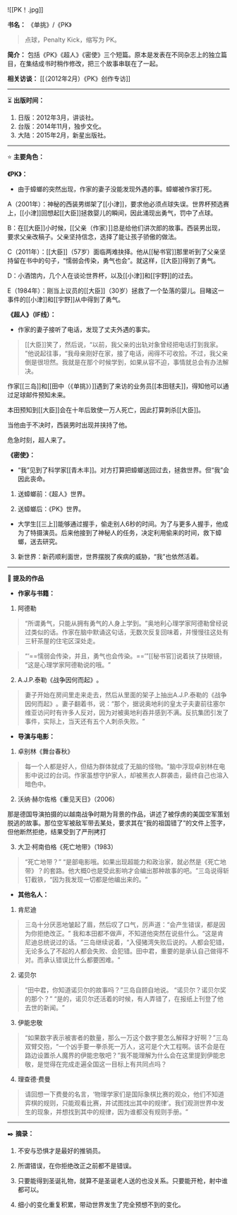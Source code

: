 
![[PK！.jpg]]

**书名：** 《单挑》/《PK》

> 点球，Penalty Kick，缩写为 PK。

**简介：** 包括《PK》《超人》《密使》三个短篇。原本是发表在不同杂志上的独立篇目，在集结成书时稍作修改，把三个故事串联在了一起。

**相关访谈：** [[（2012年2月）《PK》创作专访]]

---

⏳ **出版时间：** 

1. 日版：2012年3月，讲谈社。
2. 台版：2014年11月，独步文化。
3. 大陆：2015年2月，新星出版社。

---

⭐ **主要角色：**

**《PK》：** 

- 由于蟑螂的突然出现，作家的妻子没能发现外遇的事。蟑螂被作家打死。 

A（2001年）：神秘的西装男绑架了[[小津]]，要求他必须点球失误。世界杯预选赛上，[[小津]]回想起[[大臣]]拯救婴儿的瞬间，因此涌现出勇气，罚中了点球。

B：在[[大臣]]小时候，[[父亲（作家）]]总是给他们讲次郎的故事。西装男出现，要求父亲改稿子。父亲坚持信念，选择了能让孩子骄傲的做法。

C（2011年）：[[大臣]]（57岁）面临两难抉择。他从[[秘书官]]那里听到了父亲坚持留在书中的句子，“懦弱会传染，勇气也会”。就这样，[[大臣]]得到了勇气。

D：小酒馆内，几个人在谈论世界杯，以及[[小津]]和[[宇野]]的过去。

E（1984年）：刚当上议员的[[大臣]]（30岁）拯救了一个坠落的婴儿。目睹这一事件的[[小津]]和[[宇野]]从中得到了勇气。

**《超人》（IF线）：** 

- 作家的妻子接听了电话，发现了丈夫外遇的事实。 

> [[大臣]]笑了，然后说，​“以前，我父亲的出轨对象曾经把电话打到我家。​”他说起往事，​“我母亲刚好在家，接了电话，闹得不可收拾。不过，我父亲倒是很坦然。我就是在那个时候学到，如果从容不迫，事情就总会有办法解决。

作家[[三岛]]和[[田中（《单挑》）]]遇到了来访的业务员[[本田毬夫]]，得知他可以通过足球邮件预知未来。

本田预知到[[大臣]]会在十年后致使一万人死亡，因此打算刺杀[[大臣]]。

当他由于不决时，西装男时出现并挟持了他。

危急时刻，超人来了。

**《密使》：** 

 - “我”见到了科学家[[青木丰]]。对方打算把蟑螂送回过去，拯救世界。但“我”会因此丧命。

1. 送蟑螂前：《超人》世界。

2. 送蟑螂后：《PK》世界。

- 大学生[[三上]]能够通过握手，偷走别人6秒的时间。为了与更多人握手，他成为了特摄演员。后来他接到了神秘人的任务，决定利用偷来的时间，救下蟑螂，送去研究。

3. 新世界：新药顺利面世，世界摆脱了疾病的威胁，“我”也依然活着。

---

**📜 提及的作品**

- **作家与书籍：** 

1. 阿德勒

> “所谓勇气，只能从拥有勇气的人身上学到。​”奥地利心理学家阿德勒曾经说过类似的话。作家在脑中默诵这句话，无数次反复回味着，并慢慢往这处有三轩茶屋的住宅区深处走。

> “‘==懦弱会传染，并且，勇气也会传染。==’”[[秘书官]]说着扶了扶眼镜，​“这是心理学家阿德勒说的哦。​”

2. A.J.P.泰勒《战争因何而起》​。

> 妻子开始在房间里走来走去，然后从里面的架子上抽出A.J.P.泰勒的《战争因何而起》​。妻子翻着书，说：​“那个，据说奥地利的皇太子夫妻前往塞尔维亚访问时有许多人反对，因为对被奥地利吞并感到不满。反抗集团引发了事件，实际上，当天还有五个人刺杀失败。​”

- **导演与电影：** 

1. 卓别林《舞台春秋》

> 每一个人都是好人，但结为群体就成了无脑的怪物。​”脑中浮现卓别林在电影中说过的台词。作家虽想守护家人，却被黑衣人群袭击，最终自己也溶入暗色中。

2. 沃纳·赫尔佐格《重见天日》（2006）

那是德国导演拍摄的以越南战争时期为背景的作品，讲述了被俘虏的美国空军策划脱逃的故事。那位空军被敌军带去某处，要求其在“我的祖国错了”的文件上签字，但他断然拒绝，结果受到了严刑拷打

3. 大卫·柯南伯格《死亡地带》（1983）

>  “死亡地带？​”
>  “是部电影哦。如果出现超能力和政治家，就必然是《死亡地带》​？的套路。他大概0也是受此影响才会编出那种故事的吧。​”三岛说得斩钉截铁，​“因为我发现一切都是他编出来的。​”

- **其他名人：**

1. 肯尼迪

> 三岛十分厌恶地皱起了眉，然后叹了口气，厉声道：​“会产生错误，都是因为你拒绝改正。​”
> 我和本田都不做声，不知道他突然在说些什么。​“这是肯尼迪总统说过的话。​”三岛继续说着，​“入侵猪湾失败后说的。人都会犯错，无论多么了不起的人都会失败、会犯错。田中君，重要的是承认自己做得不对。而承认错误比什么都要困难。​”

2. 诺贝尔

> “田中君，你知道诺贝尔的故事吗？​”三岛自顾自地说。
> “诺贝尔？诺贝尔奖的那个？​”
> “是的，诺贝尔还活着的时候，有人弄错了，在报纸上刊登了他去世的新闻。​”

3. 伊能忠敬

> “如果数字表示被害者的数量，那么一万这个数字要怎么解释才好啊？​”三岛双臂交抱，​“一个凶手要一拳杀死一万人，这可是个大工程啊。该不会是在路边设置杀人魔界的伊能忠敬吧？​”我不能理解为什么会在这里提到伊能忠敬，是觉得在完成走遍全国这一目标上有共同点吗？

4. 理查德·费曼

> 请回想一下费曼的名言，‘物理学家们是国际象棋比赛的观众，他们不知道弈棋的规则，只能观看比赛，并试图找出其中的规律’。我们观测世界中发生的现象，并想找到其中的规律，因为谁都没有规则手册。​”

---

✒️ **摘录：** 

1. 不安与恐惧才是最好的推销员。

2. 所谓错误，在你拒绝改正之前都不是错误。

3. 只要能得到圣诞礼物，就算不是圣诞老人送的也没关系。只要能开枪，射中谁都可以。

4. 细小的变化重复积累，带动世界发生了完全预想不到的变化。